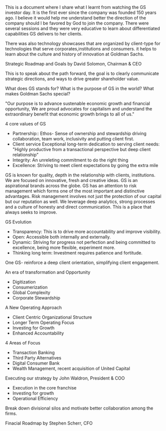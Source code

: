 This is a document where I share what I learnt from watching the GS investor day. It is the first ever since the company was founded 150 years ago. I believe it would help me understand better the direction of the company should I be favored by God to join the company. There were several sessions and they were very educative to learn about differentiated capabilities GS delivers to her clients. 

There was also technology showcases that are organized by client-type for technologies that serve corporates,institutions and consumers. it helps to learn about the culture and history of innovation at Goldman Sachs.

Strategic Roadmap and Goals by David Solomon, Chairman & CEO

This is to speak about the path forward, the goal is to clearly communicate strategic directions, and ways to drive greater shareholder value. 

What does GS stands for? What is the purpose of GS in the world? What makes Goldman Sachs special? 

"Our purpose is to advance sustenable economic growth and financial opportunity, We are proud advocates for capitalism and understand the extraordinary benefit that economic growth brings to all of us."

4 core values of GS
* Partnership:: Ethos- Sense of ownership and stewardship driving collaboration, team work, inclusivity and putting client first.
* Client service
Exceptional long-term dedication to serving client needs: "Highly productive from a transactional perspective but deep client relationship"
* Integrity: An unreleting commitment to do the right thing
* Excellence: Striving to meet client expectations by going the extra mile

GS is known for quality, depth in the relationship with clients, institutions. We are focused on innovative, fresh and creative ideas. GS is an aspirational brands across the globe. GS has an attention to risk management which forms one of the most important and distinctive advantages. Risk management involves not just the protection of our capital but our reputation as well. We leverage deep analytics, strong processes and a culture of honesty and direct communication. This is a place that always seeks to improve.

GS Evolution

* Transparency: This is to drive more accountability and improve visibility.
* Open: Accessible both internally and externally.
* Dynamic: Striving for progress not perfection and being committed to excellence, being more flexible, experiment more.
* Thinking long term: Investment requires patience and fortitude.


One GS- reinforce a deep client orientation, simplifying client engagement.

An era of transformation and Opportunity

* Digitization
* Consumerization
* Global Complexity
* Corporate Stewardship

A New Operating Approach
* Client Centric Organizational Structure
* Longer Term Operating Focus
* Investing for Growth
* Enhanced Accountability

4 Areas of Focus
* Transaction Banking
* Third Party Alternatives
* Digital Consumer Bank
* Wealth Management, recent acquisition of United Capital

Executing our strategy by John Waldron, President & COO

* Execution in the core franchise
* Investing for growth
* Operational Efficiency

Break down divisional silos and motivate better collaboration among the firms.

Finacial Roadmap by Stephen Scherr, CFO

